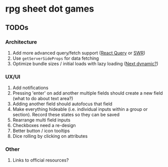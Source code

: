 # rpg sheet dot games

## TODOs

### Architecture

1. Add more advanced query/fetch support ([React Query](https://react-query.tanstack.com/) or [SWR](https://swr.vercel.app/))
1. Use `getServerSideProps` for data fetching
1. Optimize bundle sizes / initial loads with lazy loading ([Next dynamic?](https://nextjs.org/docs/advanced-features/dynamic-import))

### UX/UI

1. Add notifications
1. Pressing 'enter' on add another multiple fields should create a new field (what to do about text area?)
1. Adding another field should autofocus that field
1. Make everything hideable (i.e. individual inputs within a group or section). Record these states so they can be saved
1. Rearrange multi field inputs
1. Checkboxes need a re-design
1. Better button / icon tooltips
1. Dice rolling by clicking on attributes

### Other

1. Links to official resources?
